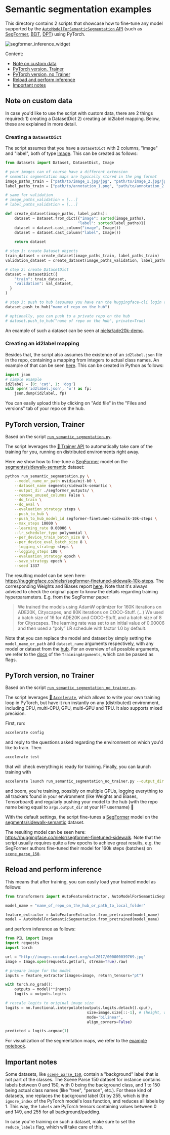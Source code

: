 <!---
Copyright 2022 The HuggingFace Team. All rights reserved.

Licensed under the Apache License, Version 2.0 (the "License");
you may not use this file except in compliance with the License.
You may obtain a copy of the License at

    http://www.apache.org/licenses/LICENSE-2.0

Unless required by applicable law or agreed to in writing, software
distributed under the License is distributed on an "AS IS" BASIS,
WITHOUT WARRANTIES OR CONDITIONS OF ANY KIND, either express or implied.
See the License for the specific language governing permissions and
limitations under the License.
-->

# Semantic segmentation examples

This directory contains 2 scripts that showcase how to fine-tune any model supported by the [`AutoModelForSemanticSegmentation` API](https://huggingface.co/docs/transformers/main/en/model_doc/auto#transformers.AutoModelForSemanticSegmentation) (such as [SegFormer](https://huggingface.co/docs/transformers/main/en/model_doc/segformer), [BEiT](https://huggingface.co/docs/transformers/main/en/model_doc/beit), [DPT](https://huggingface.co/docs/transformers/main/en/model_doc/dpt)) using PyTorch.

![segformer_inference_widget](https://user-images.githubusercontent.com/48327001/163667406-01f323a6-72ec-4e7e-bdeb-7d9da71b0697.gif)

Content:
* [Note on custom data](#note-on-custom-data)
* [PyTorch version, Trainer](#pytorch-version-trainer)
* [PyTorch version, no Trainer](#pytorch-version-no-trainer)
* [Reload and perform inference](#reload-and-perform-inference)
* [Important notes](#important-notes)

## Note on custom data

In case you'd like to use the script with custom data, there are 2 things required: 1) creating a DatasetDict 2) creating an id2label mapping. Below, these are explained in more detail.

### Creating a `DatasetDict`

The script assumes that you have a `DatasetDict` with 2 columns, "image" and "label", both of type [Image](https://huggingface.co/docs/datasets/package_reference/main_classes#datasets.Image). This can be created as follows:

```python
from datasets import Dataset, DatasetDict, Image

# your images can of course have a different extension
# semantic segmentation maps are typically stored in the png format
image_paths_train = ["path/to/image_1.jpg/jpg", "path/to/image_2.jpg/jpg", ..., "path/to/image_n.jpg/jpg"] 
label_paths_train = ["path/to/annotation_1.png", "path/to/annotation_2.png", ..., "path/to/annotation_n.png"]

# same for validation
# image_paths_validation = [...]
# label_paths_validation = [...]

def create_dataset(image_paths, label_paths):
    dataset = Dataset.from_dict({"image": sorted(image_paths),
                                "label": sorted(label_paths)})
    dataset = dataset.cast_column("image", Image())
    dataset = dataset.cast_column("label", Image())
    
    return dataset

# step 1: create Dataset objects
train_dataset = create_dataset(image_paths_train, label_paths_train)
validation_dataset = create_dataset(image_paths_validation, label_paths_validation)

# step 2: create DatasetDict
dataset = DatasetDict({
    "train": train_dataset,
    "validation": val_dataset,
  }
)

# step 3: push to hub (assumes you have ran the huggingface-cli login command in a terminal/notebook)
dataset.push_to_hub("name of repo on the hub")

# optionally, you can push to a private repo on the hub
# dataset.push_to_hub("name of repo on the hub", private=True)
```

An example of such a dataset can be seen at [nielsr/ade20k-demo](https://huggingface.co/datasets/nielsr/ade20k-demo).

### Creating an id2label mapping

Besides that, the script also assumes the existence of an `id2label.json` file in the repo, containing a mapping from integers to actual class names. An example of that can be seen [here](https://huggingface.co/datasets/nielsr/ade20k-demo/blob/main/id2label.json). This can be created in Python as follows:

```python
import json
# simple example
id2label = {0: 'cat', 1: 'dog'}
with open('id2label.json', 'w') as fp:
    json.dump(id2label, fp)
```

You can easily upload this by clicking on "Add file" in the "Files and versions" tab of your repo on the hub.

## PyTorch version, Trainer

Based on the script [`run_semantic_segmentation.py`](https://github.com/huggingface/transformers/blob/main/examples/pytorch/semantic-segmentation/run_semantic_segmentation.py). 

The script leverages the [🤗 Trainer API](https://huggingface.co/docs/transformers/main_classes/trainer) to automatically take care of the training for you, running on distributed environments right away.

Here we show how to fine-tune a [SegFormer](https://huggingface.co/nvidia/mit-b0) model on the [segments/sidewalk-semantic](https://huggingface.co/datasets/segments/sidewalk-semantic) dataset:

```bash
python run_semantic_segmentation.py \
    --model_name_or_path nvidia/mit-b0 \
    --dataset_name segments/sidewalk-semantic \
    --output_dir ./segformer_outputs/ \
    --remove_unused_columns False \
    --do_train \
    --do_eval \
    --evaluation_strategy steps \
    --push_to_hub \
    --push_to_hub_model_id segformer-finetuned-sidewalk-10k-steps \
    --max_steps 10000 \
    --learning_rate 0.00006 \
    --lr_scheduler_type polynomial \
    --per_device_train_batch_size 8 \
    --per_device_eval_batch_size 8 \
    --logging_strategy steps \
    --logging_steps 100 \
    --evaluation_strategy epoch \
    --save_strategy epoch \
    --seed 1337
```

The resulting model can be seen here: https://huggingface.co/nielsr/segformer-finetuned-sidewalk-10k-steps. The corresponding Weights and Biases report [here](https://wandb.ai/nielsrogge/huggingface/reports/SegFormer-fine-tuning--VmlldzoxODY5NTQ2). Note that it's always advised to check the original paper to know the details regarding training hyperparameters. E.g. from the SegFormer paper:

> We trained the models using AdamW optimizer for 160K iterations on ADE20K, Cityscapes, and 80K iterations on COCO-Stuff. (...) We used a batch size of 16 for ADE20K and COCO-Stuff, and a batch size of 8 for Cityscapes. The learning rate was set to an initial value of 0.00006 and then used a “poly” LR schedule with factor 1.0 by default.

Note that you can replace the model and dataset by simply setting the `model_name_or_path` and `dataset_name` arguments respectively, with any model or dataset from the [hub](https://huggingface.co/). For an overview of all possible arguments, we refer to the [docs](https://huggingface.co/docs/transformers/main_classes/trainer#transformers.TrainingArguments) of the `TrainingArguments`, which can be passed as flags.

## PyTorch version, no Trainer

Based on the script [`run_semantic_segmentation_no_trainer.py`](https://github.com/huggingface/transformers/blob/main/examples/pytorch/semantic-segmentation/run_semantic_segmentation.py).

The script leverages [🤗 `Accelerate`](https://github.com/huggingface/accelerate), which allows to write your own training loop in PyTorch, but have it run instantly on any (distributed) environment, including CPU, multi-CPU, GPU, multi-GPU and TPU. It also supports mixed precision. 

First, run:

```bash
accelerate config
```

and reply to the questions asked regarding the environment on which you'd like to train. Then

```bash
accelerate test
```

that will check everything is ready for training. Finally, you can launch training with

```bash
accelerate launch run_semantic_segmentation_no_trainer.py --output_dir segformer-finetuned-sidewalk --with_tracking --push_to_hub
```

and boom, you're training, possibly on multiple GPUs, logging everything to all trackers found in your environment (like Weights and Biases, Tensorboard) and regularly pushing your model to the hub (with the repo name being equal to `args.output_dir` at your HF username) 🤗

With the default settings, the script fine-tunes a [SegFormer]((https://huggingface.co/docs/transformers/main/en/model_doc/segformer)) model on the [segments/sidewalk-semantic](https://huggingface.co/datasets/segments/sidewalk-semantic) dataset.

The resulting model can be seen here: https://huggingface.co/nielsr/segformer-finetuned-sidewalk. Note that the script usually requires quite a few epochs to achieve great results, e.g. the SegFormer authors fine-tuned their model for 160k steps (batches) on [`scene_parse_150`](https://huggingface.co/datasets/scene_parse_150).

## Reload and perform inference

This means that after training, you can easily load your trained model as follows:

```python
from transformers import AutoFeatureExtractor, AutoModelForSemanticSegmentation

model_name = "name_of_repo_on_the_hub_or_path_to_local_folder"

feature_extractor = AutoFeatureExtractor.from_pretrained(model_name)
model = AutoModelForSemanticSegmentation.from_pretrained(model_name)
```

and perform inference as follows:

```python
from PIL import Image
import requests
import torch

url = "http://images.cocodataset.org/val2017/000000039769.jpg"
image = Image.open(requests.get(url, stream=True).raw)

# prepare image for the model
inputs = feature_extractor(images=image, return_tensors="pt")

with torch.no_grad():
    outputs = model(**inputs)
    logits = outputs.logits

# rescale logits to original image size
logits = nn.functional.interpolate(outputs.logits.detach().cpu(),
                                    size=image.size[::-1], # (height, width)
                                    mode='bilinear',
                                    align_corners=False)

predicted = logits.argmax(1)
```

For visualization of the segmentation maps, we refer to the [example notebook](https://github.com/NielsRogge/Transformers-Tutorials/blob/master/SegFormer/Segformer_inference_notebook.ipynb).

## Important notes

Some datasets, like [`scene_parse_150`](https://huggingface.co/datasets/scene_parse_150), contain a "background" label that is not part of the classes. The Scene Parse 150 dataset for instance contains labels between 0 and 150, with 0 being the background class, and 1 to 150 being actual class names (like "tree", "person", etc.). For these kind of datasets, one replaces the background label (0) by 255, which is the `ignore_index` of the PyTorch model's loss function, and reduces all labels by 1. This way, the `labels` are PyTorch tensors containing values between 0 and 149, and 255 for all background/padding.

In case you're training on such a dataset, make sure to set the ``reduce_labels`` flag, which will take care of this.